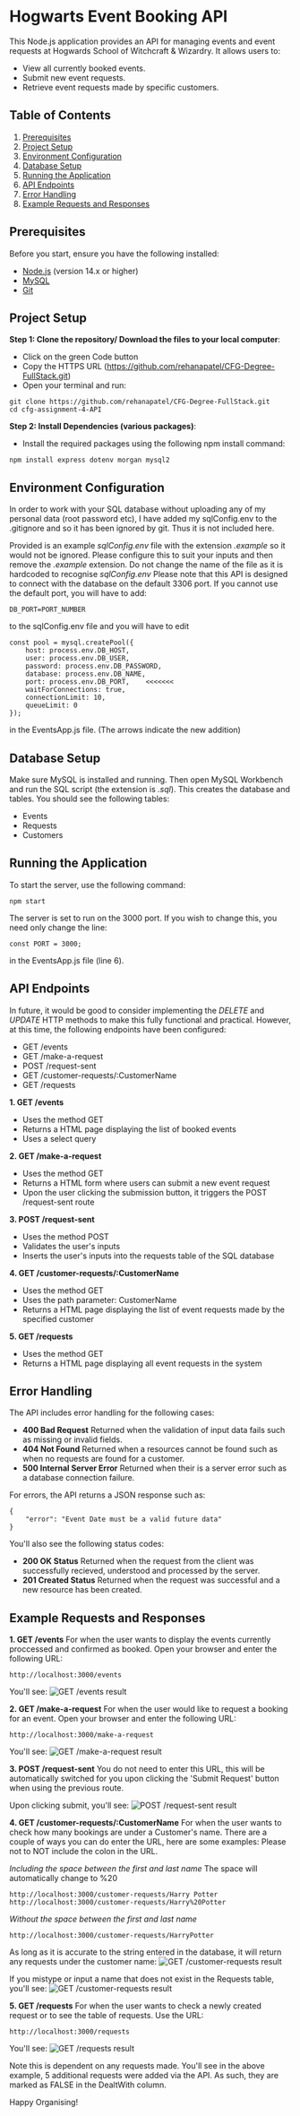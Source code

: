 # Hogwarts Event Booking API

This Node.js application provides an API for managing events and event requests at Hogwards School of Witchcraft & Wizardry. 
It allows users to:
- View all currently booked events.
- Submit new event requests.
- Retrieve event requests made by specific customers.

## Table of Contents
1. [Prerequisites](#prerequisites)
2. [Project Setup](#project-setup)
3. [Environment Configuration](#environment-configuration)
4. [Database Setup](#database-setup)
5. [Running the Application](#running-the-application)
6. [API Endpoints](#api-endpoints)
7. [Error Handling](#error-handling)
8. [Example Requests and Responses](#example-requests-and-responses)

## Prerequisites
Before you start, ensure you have the following installed:
- [Node.js](https://nodejs.org/en/download/) (version 14.x or higher)
- [MySQL](https://dev.mysql.com/downloads/installer/)
- [Git](https://git-scm.com/)

## Project Setup
**Step 1: Clone the repository/ Download the files to your local computer**:
- Click on the green Code button
- Copy the HTTPS URL (https://github.com/rehanapatel/CFG-Degree-FullStack.git)
- Open your terminal and run:
```
git clone https://github.com/rehanapatel/CFG-Degree-FullStack.git
cd cfg-assignment-4-API
```
**Step 2: Install Dependencies (various packages)**:
- Install the required packages using the following npm install command:
```
npm install express dotenv morgan mysql2
```

## Environment Configuration
In order to work with your SQL database without uploading any of my personal data (root password etc), I have added my sqlConfig.env to the .gitignore and so it has been ignored by git. Thus it is not included here. 

Provided is an example *sqlConfig.env* file with the extension *.example* so it would not be ignored. Please configure this to suit your inputs and then remove the *.example* extension. 
Do not change the name of the file as it is hardcoded to recognise *sqlConfig.env*
Please note that this API is designed to connect with the database on the default 3306 port. If you cannot use the default port, you will have to add:
```
DB_PORT=PORT_NUMBER
```
to the sqlConfig.env file and you will have to edit
```
const pool = mysql.createPool({
    host: process.env.DB_HOST,
    user: process.env.DB_USER,
    password: process.env.DB_PASSWORD,
    database: process.env.DB_NAME,
    port: process.env.DB_PORT,    <<<<<<< 
    waitForConnections: true,
    connectionLimit: 10,
    queueLimit: 0
});

```
in the EventsApp.js file. (The arrows indicate the new addition)

## Database Setup
Make sure MySQL is installed and running. Then open MySQL Workbench and run the SQL script (the extension is *.sql*).
This creates the database and tables. 
You should see the following tables: 
- Events
- Requests
- Customers

## Running the Application
To start the server, use the following command:
```
npm start
```
The server is set to run on the 3000 port. If you wish to change this, you need only change the line:
```
const PORT = 3000;
```
in the EventsApp.js file (line 6).

## API Endpoints
In future, it would be good to consider implementing the *DELETE* and *UPDATE* HTTP methods to make this fully functional and practical. However, at this time, the following endpoints have been configured:
- GET /events
- GET /make-a-request
- POST /request-sent
- GET /customer-requests/:CustomerName
- GET /requests

**1. GET /events**
- Uses the method GET
- Returns a HTML page displaying the list of booked events
- Uses a select query

**2. GET /make-a-request**
- Uses the method GET
- Returns a HTML form where users can submit a new event request
- Upon the user clicking the submission button, it triggers the POST /request-sent route

**3. POST /request-sent**
- Uses the method POST
- Validates the user's inputs
- Inserts the user's inputs into the requests table of the SQL database

**4. GET /customer-requests/:CustomerName**
- Uses the method GET
- Uses the path parameter: CustomerName
- Returns a HTML page displaying the list of event requests made by the specified customer

**5. GET /requests**
- Uses the method GET
- Returns a HTML page displaying all event requests in the system

## Error Handling
The API includes error handling for the following cases:
- **400 Bad Request**
  Returned when the validation of input data fails such as missing or invalid fields.
- **404 Not Found**
  Returned when a resources cannot be found such as when no requests are found for a customer.
- **500 Internal Server Error**
  Returned when their is a server error such as a database connection failure.

For errors, the API returns a JSON response such as:
```
{
    "error": "Event Date must be a valid future data"
}
```

You'll also see the following status codes:
- **200 OK Status**
  Returned when the request from the client was successfully recieved, understood and processed by the 
  server.
- **201 Created Status**
  Returned when the request was successful and a new resource has been created.

## Example Requests and Responses
**1. GET /events**
For when the user wants to display the events currently proccessed and confirmed as booked.
Open your browser and enter the following URL:
 ```
http://localhost:3000/events
```
You'll see:
![GET /events result](README_images/GetListofEvents.png)


**2. GET /make-a-request**
For when the user would like to request a booking for an event. 
Open your browser and enter the following URL:
```
http://localhost:3000/make-a-request
```
You'll see:
![GET /make-a-request result](README_images/SubmitRequestOfEvent.png)


**3. POST /request-sent**
You do not need to enter this URL, this will be automatically switched for you upon clicking the 'Submit Request' button when using the previous route.

Upon clicking submit, you'll see:
![POST /request-sent result](README_images/ConfirmationofRequestedEvent.png)


**4. GET /customer-requests/:CustomerName**
For when the user wants to check how many bookings are under a Customer's name.
There are a couple of ways you can do enter the URL, here are some examples:
Please not to NOT include the colon in the URL.

*Including the space between the first and last name*
The space will automatically change to %20
```
http://localhost:3000/customer-requests/Harry Potter
http://localhost:3000/customer-requests/Harry%20Potter
```
*Without the space between the first and last name*
```
http://localhost:3000/customer-requests/HarryPotter
```

As long as it is accurate to the string entered in the database, it will return any requests under the customer name:
![GET /customer-requests result](README_images/RequestsFromCustomer.png)

If you mistype or input a name that does not exist in the Requests table, you'll see:
![GET /customer-requests result](README_images/NoRequestsFromCustomer.png)


**5. GET /requests**
For when the user wants to check a newly created request or to see the table of requests.
Use the URL:
```
http://localhost:3000/requests
```
You'll see:
![GET /requests result](README_images/GetListofRequests.png)


Note this is dependent on any requests made. You'll see in the above example, 5 additional requests were added via the API. As such, they are marked as FALSE in the DealtWith column.

Happy Organising! 
